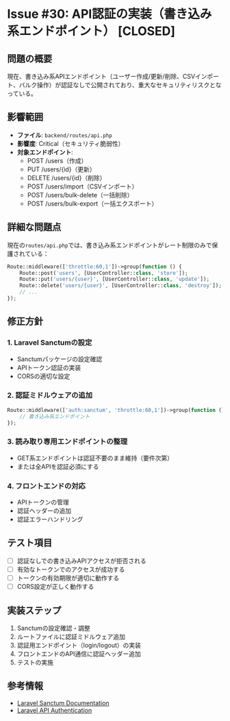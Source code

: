 # Issue #30: API認証の実装（書き込み系エンドポイント） [CLOSED]

## 問題の概要
現在、書き込み系APIエンドポイント（ユーザー作成/更新/削除、CSVインポート、バルク操作）が認証なしで公開されており、重大なセキュリティリスクとなっている。

## 影響範囲
- **ファイル**: `backend/routes/api.php`
- **影響度**: Critical（セキュリティ脆弱性）
- **対象エンドポイント**:
  - POST /users（作成）
  - PUT /users/{id}（更新）
  - DELETE /users/{id}（削除）
  - POST /users/import（CSVインポート）
  - POST /users/bulk-delete（一括削除）
  - POST /users/bulk-export（一括エクスポート）

## 詳細な問題点

現在の`routes/api.php`では、書き込み系エンドポイントがレート制限のみで保護されている：
```php
Route::middleware(['throttle:60,1'])->group(function () {
    Route::post('users', [UserController::class, 'store']);
    Route::put('users/{user}', [UserController::class, 'update']);
    Route::delete('users/{user}', [UserController::class, 'destroy']);
    // ...
});
```

## 修正方針

### 1. Laravel Sanctumの設定
- Sanctumパッケージの設定確認
- APIトークン認証の実装
- CORSの適切な設定

### 2. 認証ミドルウェアの追加
```php
Route::middleware(['auth:sanctum', 'throttle:60,1'])->group(function () {
    // 書き込み系エンドポイント
});
```

### 3. 読み取り専用エンドポイントの整理
- GET系エンドポイントは認証不要のまま維持（要件次第）
- または全APIを認証必須にする

### 4. フロントエンドの対応
- APIトークンの管理
- 認証ヘッダーの追加
- 認証エラーハンドリング

## テスト項目
- [ ] 認証なしでの書き込みAPIアクセスが拒否される
- [ ] 有効なトークンでのアクセスが成功する
- [ ] トークンの有効期限が適切に動作する
- [ ] CORS設定が正しく動作する

## 実装ステップ
1. Sanctumの設定確認・調整
2. ルートファイルに認証ミドルウェア追加
3. 認証用エンドポイント（login/logout）の実装
4. フロントエンドのAPI通信に認証ヘッダー追加
5. テストの実施

## 参考情報
- [Laravel Sanctum Documentation](https://laravel.com/docs/10.x/sanctum)
- [Laravel API Authentication](https://laravel.com/docs/10.x/authentication#api-authentication)